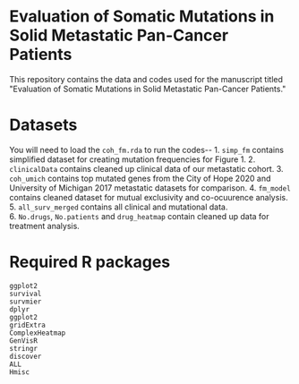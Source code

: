 # Evaluation of Somatic Mutations in Solid Metastatic Pan-Cancer Patients

 This repository contains the data and codes used for the manuscript titled "Evaluation of Somatic Mutations in Solid Metastatic 
Pan-Cancer Patients." 

# Datasets

You will need to load the `coh_fm.rda` to run the codes--
    1. `simp_fm` contains simplified dataset for creating mutation frequencies for Figure 1. 
    2. `clinicalData` contains cleaned up clinical data of our metastatic cohort. 
    3. `coh_umich` contains top mutated genes from the City of Hope 2020 and University of Michigan 2017 metastatic datasets for comparison. 
    4. `fm_model` contains cleaned dataset for mutual exclusivity and co-ocuurence analysis. 
    5. `all_surv_merged` contains all clinical and mutational data.  
    6. `No.drugs`, `No.patients` and `drug_heatmap` contain cleaned up data for treatment analysis. 
    
# Required R packages

    ggplot2
    survival
    survmier
    dplyr
    ggplot2
    gridExtra
    ComplexHeatmap
    GenVisR
    stringr
    discover
    ALL
    Hmisc
